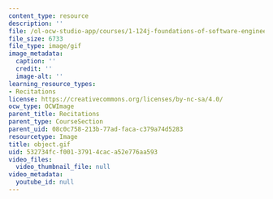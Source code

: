 ```yaml
---
content_type: resource
description: ''
file: /ol-ocw-studio-app/courses/1-124j-foundations-of-software-engineering-fall-2000/532734fcf00137914caca52e776aa593_object.gif
file_size: 6733
file_type: image/gif
image_metadata:
  caption: ''
  credit: ''
  image-alt: ''
learning_resource_types:
- Recitations
license: https://creativecommons.org/licenses/by-nc-sa/4.0/
ocw_type: OCWImage
parent_title: Recitations
parent_type: CourseSection
parent_uid: 08c0c758-213b-77ad-faca-c379a74d5283
resourcetype: Image
title: object.gif
uid: 532734fc-f001-3791-4cac-a52e776aa593
video_files:
  video_thumbnail_file: null
video_metadata:
  youtube_id: null
---
```

